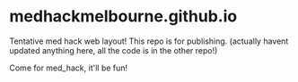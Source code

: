 # medhackmelbourne.github.io
Tentative med hack web layout! This repo is for publishing. (actually havent updated anything here, all the code is in the other repo!)

Come for med_hack, it'll be fun!
